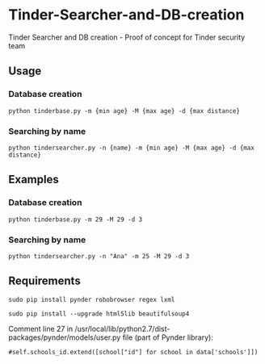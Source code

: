 # Tinder-Searcher-and-DB-creation
Tinder Searcher and DB creation - Proof of concept for Tinder security team


## Usage

### Database creation

```
python tinderbase.py -m {min age} -M {max age} -d {max distance}
```

### Searching by name
```
python tindersearcher.py -n {name} -m {min age} -M {max age} -d {max distance}
```


## Examples

### Database creation
```
python tinderbase.py -m 29 -M 29 -d 3
```

### Searching by name
```
python tindersearcher.py -n "Ana" -m 25 -M 29 -d 3
```


## Requirements

```
sudo pip install pynder robobrowser regex lxml

sudo pip install --upgrade html5lib beautifulsoup4
```

Comment line 27 in /usr/local/lib/python2.7/dist-packages/pynder/models/user.py file (part of Pynder library):

```
#self.schools_id.extend([school["id"] for school in data['schools']])
```